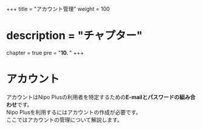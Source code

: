 +++
title = "アカウント管理"
weight = 100
# description = "チャプター"
chapter = true
pre = "<b>10. </b>"
+++


# アカウント

アカウントはNipo Plusの利用者を特定するための**E-mailとパスワードの組み合わせ**です。  
Nipo Plusを利用するにはアカウントの作成が必要です。  
ここではアカウントの管理について解説します。